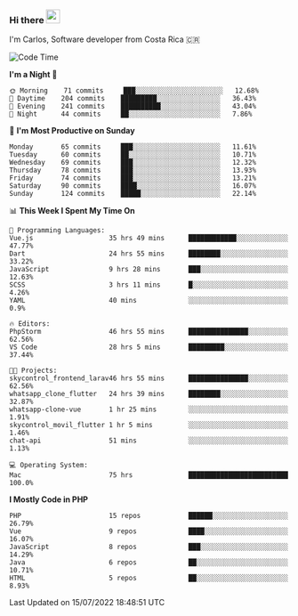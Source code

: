 ### Hi there <img src="https://media.giphy.com/media/hvRJCLFzcasrR4ia7z/giphy.gif" width="25px" height="25px">

I'm Carlos, Software developer from Costa Rica 🇨🇷

<!--START_SECTION:waka-->
![Code Time](http://img.shields.io/badge/Code%20Time-0%20secs-blue)

**I'm a Night 🦉** 

```text
🌞 Morning    71 commits     ███░░░░░░░░░░░░░░░░░░░░░░   12.68% 
🌆 Daytime    204 commits    █████████░░░░░░░░░░░░░░░░   36.43% 
🌃 Evening    241 commits    ██████████░░░░░░░░░░░░░░░   43.04% 
🌙 Night      44 commits     ██░░░░░░░░░░░░░░░░░░░░░░░   7.86%

```
📅 **I'm Most Productive on Sunday** 

```text
Monday       65 commits     ███░░░░░░░░░░░░░░░░░░░░░░   11.61% 
Tuesday      60 commits     ██░░░░░░░░░░░░░░░░░░░░░░░   10.71% 
Wednesday    69 commits     ███░░░░░░░░░░░░░░░░░░░░░░   12.32% 
Thursday     78 commits     ███░░░░░░░░░░░░░░░░░░░░░░   13.93% 
Friday       74 commits     ███░░░░░░░░░░░░░░░░░░░░░░   13.21% 
Saturday     90 commits     ████░░░░░░░░░░░░░░░░░░░░░   16.07% 
Sunday       124 commits    █████░░░░░░░░░░░░░░░░░░░░   22.14%

```


📊 **This Week I Spent My Time On** 

```text
💬 Programming Languages: 
Vue.js                   35 hrs 49 mins      ████████████░░░░░░░░░░░░░   47.77% 
Dart                     24 hrs 55 mins      ████████░░░░░░░░░░░░░░░░░   33.22% 
JavaScript               9 hrs 28 mins       ███░░░░░░░░░░░░░░░░░░░░░░   12.63% 
SCSS                     3 hrs 11 mins       █░░░░░░░░░░░░░░░░░░░░░░░░   4.26% 
YAML                     40 mins             ░░░░░░░░░░░░░░░░░░░░░░░░░   0.9%

🔥 Editors: 
PhpStorm                 46 hrs 55 mins      ███████████████░░░░░░░░░░   62.56% 
VS Code                  28 hrs 5 mins       █████████░░░░░░░░░░░░░░░░   37.44%

🐱‍💻 Projects: 
skycontrol_frontend_larav46 hrs 55 mins      ███████████████░░░░░░░░░░   62.56% 
whatsapp_clone_flutter   24 hrs 39 mins      ████████░░░░░░░░░░░░░░░░░   32.87% 
whatsapp-clone-vue       1 hr 25 mins        ░░░░░░░░░░░░░░░░░░░░░░░░░   1.91% 
skycontrol_movil_flutter 1 hr 5 mins         ░░░░░░░░░░░░░░░░░░░░░░░░░   1.46% 
chat-api                 51 mins             ░░░░░░░░░░░░░░░░░░░░░░░░░   1.13%

💻 Operating System: 
Mac                      75 hrs              █████████████████████████   100.0%

```

**I Mostly Code in PHP** 

```text
PHP                      15 repos            ██████░░░░░░░░░░░░░░░░░░░   26.79% 
Vue                      9 repos             ████░░░░░░░░░░░░░░░░░░░░░   16.07% 
JavaScript               8 repos             ███░░░░░░░░░░░░░░░░░░░░░░   14.29% 
Java                     6 repos             ██░░░░░░░░░░░░░░░░░░░░░░░   10.71% 
HTML                     5 repos             ██░░░░░░░░░░░░░░░░░░░░░░░   8.93%

```



 Last Updated on 15/07/2022 18:48:51 UTC
<!--END_SECTION:waka-->
